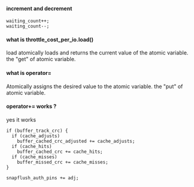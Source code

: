 #### increment and decrement
```
waiting_count++;
waiting_count--;
```

#### what is throttle_cost_per_io.load()
load atomically loads and returns the current value of the atomic variable. the "get" of atomic variable.

#### what is operator=
Atomically assigns the desired value to the atomic variable. the "put" of atomic variable.

#### operator+= works ?
yes it works 
```
if (buffer_track_crc) {
  if (cache_adjusts)
    buffer_cached_crc_adjusted += cache_adjusts;
  if (cache_hits)
    buffer_cached_crc += cache_hits;
  if (cache_misses)
    buffer_missed_crc += cache_misses;
}

snapflush_auth_pins += adj;
```
